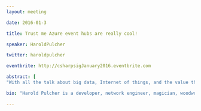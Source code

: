 ```yaml
---
layout: meeting

date: 2016-01-3

title: Trust me Azure event hubs are really cool!

speaker: HaroldPulcher

twitter: haroldpulcher

eventbrite: http://csharpsigJanuary2016.eventbrite.com

abstract: [
"With all the talk about big data, Internet of things, and the value that can be derived from the analysis of all of that information, no one seems to talk about how we collect it.  There are a number of traditional ways.  Those ways usually have problems with how to handle data spikes, durability, and distribution for processing.  Azure Event Hubs may be an answer to part of those problems.  We will go over what they are, how to set them up, the costs, and the various ways to send and receive information. "]

bio: "Harold Pulcher is a developer, network engineer, magician, woodworker, and part time grease monkey. He has over 25 years of experience working in Information Technology. During that time he has done everything from running network cable, setting up various companies infrastructure from the absolute bare metal, and building line of business software for many of those companies. As passionate as he is about technology, you might happen to see him checking his air reserve while at a depth of 60 feet, cooking up a mean “free-range” fruit cake, doing pre-show table magic at the improv, or making a nice piece of wood into a lot of sawdust so my wife will have potting benches for her plants."

---
```

